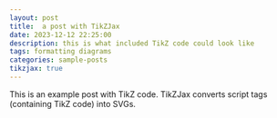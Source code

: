 ```yaml
---
layout: post
title:  a post with TikZJax
date: 2023-12-12 22:25:00
description: this is what included TikZ code could look like
tags: formatting diagrams
categories: sample-posts
tikzjax: true
---
```

This is an example post with TikZ code. TikZJax converts script tags (containing TikZ code) into SVGs.

<script type="text/tikz">
\begin{tikzpicture}
    \draw[red,fill=black!60!red] (0,0) circle [radius=1.5];
    \draw[green,fill=black!60!green] (0,0) circle [x radius=1.5cm, y radius=10mm];
    \draw[blue,fill=black!60!blue] (0,0) circle [x radius=1cm, y radius=5mm, rotate=30];
\end{tikzpicture}
</script>

<script type="text/tikz">
\begin{tikzpicture}[domain=0:4]
    \draw[very thin,color=lightgray] (-0.1,-1.1) grid (3.9,3.9);  % Changed to light gray
    \draw[->,color=white] (-0.2,0) -- (4.2,0) node[right] {x}; % Changed arrow color to white
    \draw[->,color=white] (0,-1.2) -- (0,4.2) node[above] {f(x)}; % Changed arrow color to white
    \draw[color=yellow]    plot (\x,\x)             node[right] {f(x) =x}; % Changed to yellow
    \draw[color=cyan]   plot (\x,{sin(\x r)})    node[right] {f(x) = \sin x}; % Changed to cyan
    \draw[color=lime] plot (\x,{0.05*exp(\x)}) node[right] {f(x) = \frac{1}{20} \mathrm e^x}; % Changed to lime
\end{tikzpicture}
</script>

